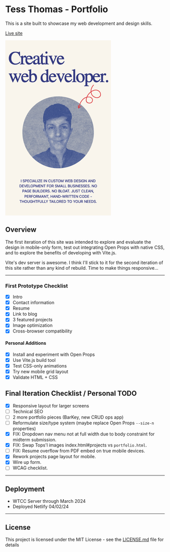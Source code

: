 # Tess Thomas - Portfolio

This is a site built to showcase my web development and design skills.

[Live site](https://tessthomas.com)

![Home page intro](/public/assets/home-snip.png)

## Overview

The first iteration of this site was intended to explore and evaluate the design in mobile-only form, test out integrating Open Props with native CSS, and to explore the benefits of developing with Vite.js.

Vite's dev server is awesome. I think I'll stick to it for the second iteration of this site rather than any kind of rebuild. Time to make things responsive...

---

### First Prototype Checklist

- [x] Intro
- [x] Contact information
- [x] Resume
- [x] Link to blog
- [x] 3 featured projects
- [x] Image optimization
- [x] Cross-browser compatibility

#### Personal Additions

- [x] Install and experiment with Open Props
- [x] Use Vite.js build tool
- [x] Test CSS-only animations
- [x] Try new mobile grid layout
- [x] Validate HTML + CSS

## Final Iteration Checklist / Personal TODO

- [x] Responsive layout for larger screens
- [ ] Technical SEO
- [ ] 2 more portfolio pieces (BarKey, new CRUD ops app)
- [ ] Reformulate size/type system (maybe replace Open Props `--size-n` properties)
- [x] FIX: Dropdown nav menu not at full width due to body constraint for midterm submission.
- [x] FIX: Swap Tops'l images index.html#projects vs `portfolio.html`.
- [ ] FIX: Resume overflow from PDF embed on true mobile devices.
- [x] Rework projects page layout for mobile.
- [x] Wire up form.
- [ ] WCAG checklist.

---

## Deployment

- WTCC Server through March 2024
- Deployed Netlify 04/02/24

---

## License

This project is licensed under the MIT License - see the [LICENSE.md](LICENSE.md) file for details
